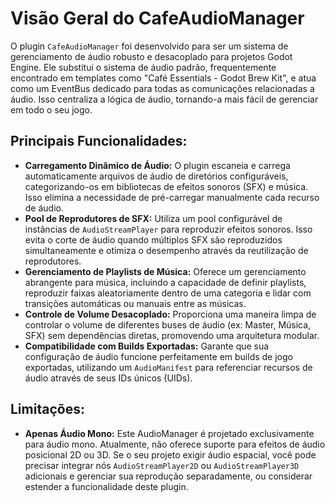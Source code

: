 # Visão Geral do CafeAudioManager

O plugin `CafeAudioManager` foi desenvolvido para ser um sistema de gerenciamento de áudio robusto e desacoplado para projetos Godot Engine. Ele substitui o sistema de áudio padrão, frequentemente encontrado em templates como "Café Essentials - Godot Brew Kit", e atua como um EventBus dedicado para todas as comunicações relacionadas a áudio. Isso centraliza a lógica de áudio, tornando-a mais fácil de gerenciar em todo o seu jogo.

## Principais Funcionalidades:

*   **Carregamento Dinâmico de Áudio:** O plugin escaneia e carrega automaticamente arquivos de áudio de diretórios configuráveis, categorizando-os em bibliotecas de efeitos sonoros (SFX) e música. Isso elimina a necessidade de pré-carregar manualmente cada recurso de áudio.
*   **Pool de Reprodutores de SFX:** Utiliza um pool configurável de instâncias de `AudioStreamPlayer` para reproduzir efeitos sonoros. Isso evita o corte de áudio quando múltiplos SFX são reproduzidos simultaneamente e otimiza o desempenho através da reutilização de reprodutores.
*   **Gerenciamento de Playlists de Música:** Oferece um gerenciamento abrangente para música, incluindo a capacidade de definir playlists, reproduzir faixas aleatoriamente dentro de uma categoria e lidar com transições automáticas ou manuais entre as músicas.
*   **Controle de Volume Desacoplado:** Proporciona uma maneira limpa de controlar o volume de diferentes buses de áudio (ex: Master, Música, SFX) sem dependências diretas, promovendo uma arquitetura modular.
*   **Compatibilidade com Builds Exportadas:** Garante que sua configuração de áudio funcione perfeitamente em builds de jogo exportadas, utilizando um `AudioManifest` para referenciar recursos de áudio através de seus IDs únicos (UIDs).

## Limitações:

*   **Apenas Áudio Mono:** Este AudioManager é projetado exclusivamente para áudio mono. Atualmente, não oferece suporte para efeitos de áudio posicional 2D ou 3D. Se o seu projeto exigir áudio espacial, você pode precisar integrar nós `AudioStreamPlayer2D` ou `AudioStreamPlayer3D` adicionais e gerenciar sua reprodução separadamente, ou considerar estender a funcionalidade deste plugin.